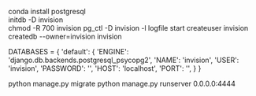 conda install postgresql  
initdb -D invision   
chmod -R 700 invision
pg_ctl -D invision -l logfile start
createuser invision
createdb --owner=invision invision

DATABASES = {
    'default': {
        'ENGINE': 'django.db.backends.postgresql_psycopg2',
        'NAME': 'invision',
        'USER': 'invision',
        'PASSWORD': '',
        'HOST': 'localhost',
        'PORT': '',
    }
}

python manage.py migrate
python manage.py runserver 0.0.0.0:4444